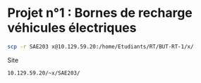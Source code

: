 # Projet n°1 : Bornes de recharge véhicules électriques




```bash
scp -r SAE203 x@10.129.59.20:/home/Etudiants/RT/BUT-RT-1/x/

```

Site 
```
10.129.59.20/~x/SAE203/
```

